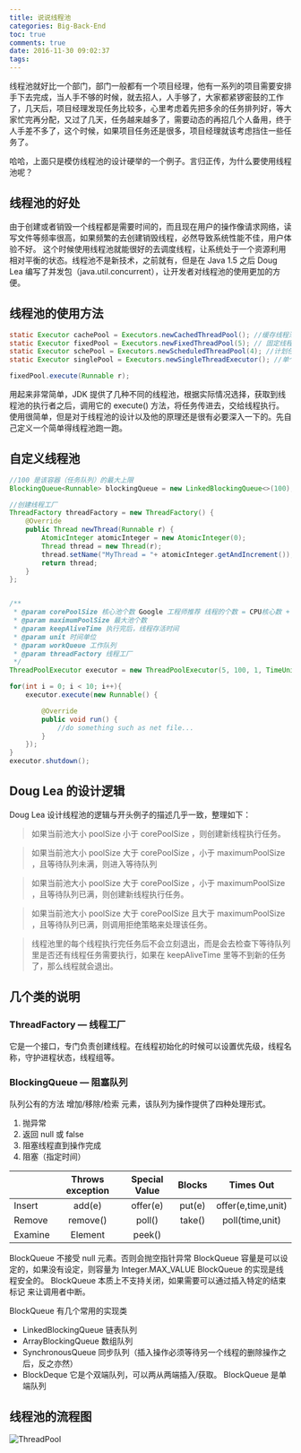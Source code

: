 ```yaml
---
title: 说说线程池
categories: Big-Back-End
toc: true
comments: true
date: 2016-11-30 09:02:37
tags:
---
```


线程池就好比一个部门，部门一般都有一个项目经理，他有一系列的项目需要安排手下去完成，当人手不够的时候，就去招人，人手够了，大家都紧锣密鼓的工作了，几天后，项目经理发现任务比较多，心里考虑着先把多余的任务排列好，等大家忙完再分配，又过了几天，任务越来越多了，需要动态的再招几个人备用，终于人手差不多了，这个时候，如果项目任务还是很多，项目经理就该考虑挡住一些任务了。

<!--more-->

哈哈，上面只是模仿线程池的设计硬举的一个例子。言归正传，为什么要使用线程池呢？

## 线程池的好处

由于创建或者销毁一个线程都是需要时间的，而且现在用户的操作像请求网络，读写文件等频率很高，如果频繁的去创建销毁线程，必然导致系统性能不佳，用户体验不好。 这个时候使用线程池就能很好的去调度线程，让系统处于一个资源利用相对平衡的状态。线程池不是新技术，之前就有，但是在 Java 1.5 之后 Doug Lea 编写了并发包（java.util.concurrent），让开发者对线程池的使用更加的方便。



## 线程池的使用方法

```java
static Executor cachePool = Executors.newCachedThreadPool(); //缓存线程池
static Executor fixedPool = Executors.newFixedThreadPool(5); // 固定线程个数的线程池
static Executor schePool = Executors.newScheduledThreadPool(4); //计划任务线程池
static Executor singlePool = Executors.newSingleThreadExecutor(); //单个线程

fixedPool.execute(Runnable r);
```

用起来非常简单，JDK 提供了几种不同的线程池，根据实际情况选择，获取到线程池的执行者之后，调用它的   execute() 方法，将任务传进去，交给线程执行。使用很简单，但是对于线程池的设计以及他的原理还是很有必要深入一下的。先自己定义一个简单得线程池跑一跑。



## 自定义线程池

```java
//100 是该容器（任务队列）的最大上限
BlockingQueue<Runnable> blockingQueue = new LinkedBlockingQueue<>(100);

//创建线程工厂
ThreadFactory threadFactory = new ThreadFactory() {
	@Override
	public Thread newThread(Runnable r) {
		AtomicInteger atomicInteger = new AtomicInteger(0);
		Thread thread = new Thread(r);
		thread.setName("MyThread = "+ atomicInteger.getAndIncrement());
		return thread;
	}
};


/**
 * @param corePoolSize 核心池个数 Google 工程师推荐 线程的个数 = CPU核心数 + 1  
 * @param maximumPoolSize 最大池个数
 * @param keepAliveTime 执行完后，线程存活时间
 * @param unit 时间单位
 * @param workQueue 工作队列
 * @param threadFactory 线程工厂
 */
ThreadPoolExecutor executor = new ThreadPoolExecutor(5, 100, 1, TimeUnit.SECONDS, blockingQueue, threadFactory);

for(int i = 0; i < 10; i++){
	executor.execute(new Runnable() {

		@Override
		public void run() {
			//do something such as net file...
		}
	});
}
executor.shutdown();
```



## Doug Lea 的设计逻辑

Doug Lea 设计线程池的逻辑与开头例子的描述几乎一致，整理如下：

> 如果当前池大小 poolSize 小于 corePoolSize ，则创建新线程执行任务。

> 如果当前池大小 poolSize 大于 corePoolSize ，小于 maximumPoolSize ，且等待队列未满，则进入等待队列

> 如果当前池大小 poolSize 大于 corePoolSize ，小于 maximumPoolSize ，且等待队列已满，则创建新线程执行任务。

> 如果当前池大小 poolSize 大于 corePoolSize 且大于 maximumPoolSize ，且等待队列已满，则调用拒绝策略来处理该任务。

> 线程池里的每个线程执行完任务后不会立刻退出，而是会去检查下等待队列里是否还有线程任务需要执行，如果在 keepAliveTime 里等不到新的任务了，那么线程就会退出。



## 几个类的说明

### ThreadFactory — 线程工厂
它是一个接口，专门负责创建线程。在线程初始化的时候可以设置优先级，线程名称，守护进程状态，线程组等。

### BlockingQueue — 阻塞队列
队列公有的方法 增加/移除/检索 元素，该队列为操作提供了四种处理形式。

1. 抛异常
2. 返回 null 或 false 
3. 阻塞线程直到操作完成 
4. 阻塞（指定时间）

|         | Throws exception | Special Value | Blocks |     Times Out      |
| ------- | :--------------: | :-----------: | :----: | :----------------: |
| Insert  |      add(e)      |   offer(e)    | put(e) | offer(e,time,unit) |
| Remove  |     remove()     |    poll()     | take() |  poll(time,unit)   |
| Examine |     Element      |    peek()     |        |                    |

BlockQueue 不接受 null 元素。否则会抛空指针异常
BlockQueue 容量是可以设定的，如果没有设定，则容量为 Integer.MAX_VALUE
BlockQueue 的实现是线程安全的。
BlockQueue 本质上不支持关闭，如果需要可以通过插入特定的结束标记 来让调用者中断。

BlockQueue 有几个常用的实现类
- LinkedBlockingQueue 链表队列
- ArrayBlockingQueue 数组队列
- SynchronousQueue 同步队列（插入操作必须等待另一个线程的删除操作之后，反之亦然）
- BlockDeque 它是个双端队列，可以两从两端插入/获取。 BlockQueue 是单端队列

## 线程池的流程图

![ThreadPool](https://user-images.githubusercontent.com/8939151/111025272-f8eafd80-841d-11eb-9583-21aff120c0f6.png)


